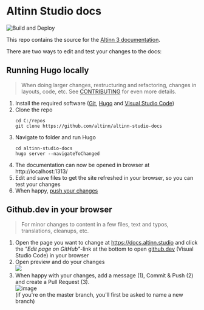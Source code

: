 # Altinn Studio docs

![Build and Deploy](https://github.com/Altinn/altinn-studio-docs/actions/workflows/hugo.yml/badge.svg)

This repo contains the source for the [Altinn 3 documentation](https://docs.altinn.studio/).

There are two ways to edit and test your changes to the docs:

## Running Hugo locally
> When doing larger changes, restructuring and refactoring, changes in layouts, code, etc.
> See [CONTRIBUTING](./CONTRIBUTING.md) for even more details.

1. Install the required software ([Git](https://git-scm.com/downloads), [Hugo](https://gohugo.io/installation/) and [Visual Studio Code](https://code.visualstudio.com/))
2. Clone the repo
   ```shell
   cd C:/repos
   git clone https://github.com/altinn/altinn-studio-docs
   ```
3. Navigate to folder and run Hugo
   ```shell
   cd altinn-studio-docs
   hugo server --navigateToChanged
   ```
4. The documentation can now be opened in browser at http://localhost:1313/
5. Edit and save files to get the site refreshed in your browser, so you can test your changes
6. When happy, [push your changes](https://github.com/Altinn/altinn-studio-docs/blob/master/CONTRIBUTING.md#push-your-changes-to-github)


## Github.dev in your browser
> For minor changes to content in a few files, text and typos, translations, cleanups, etc.

1. Open the page you want to change at https://docs.altinn.studio and click the *"Edit page on GitHub"*-link at the
   bottom to open [github.dev](https://docs.github.com/en/codespaces/the-githubdev-web-based-editor) (Visual Studio
   Code) in your browser
2. Open preview and do your changes  
   ![](https://code.visualstudio.com/assets/docs/languages/Markdown/md-dynamic-preview.gif)
3. When happy with your changes, add a message (1), Commit & Push (2) and create a Pull Request (3).  
   ![image](https://github.com/Altinn/altinn-studio-docs/assets/6088624/c1b90855-c570-4cfe-af79-729d1d30c3a9)  
   (if you're on the master branch, you'll first be asked to name a new branch)
